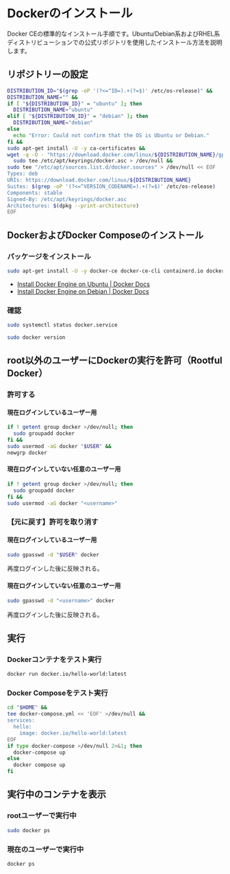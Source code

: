 # Dockerのインストール

Docker CEの標準的なインストール手順です。Ubuntu/Debian系およびRHEL系ディストリビューションでの公式リポジトリを使用したインストール方法を説明します。

## リポジトリーの設定
```bash
DISTRIBUTION_ID="$(grep -oP '(?<=^ID=).+(?=$)' /etc/os-release)" &&
DISTRIBUTION_NAME="" &&
if [ "${DISTRIBUTION_ID}" = "ubuntu" ]; then
  DISTRIBUTION_NAME="ubuntu"
elif [ "${DISTRIBUTION_ID}" = "debian" ]; then
  DISTRIBUTION_NAME="debian"
else
  echo "Error: Could not confirm that the OS is Ubuntu or Debian."
fi &&
sudo apt-get install -U -y ca-certificates &&
wget -q -O - "https://download.docker.com/linux/${DISTRIBUTION_NAME}/gpg" | \
  sudo tee /etc/apt/keyrings/docker.asc > /dev/null &&
sudo tee "/etc/apt/sources.list.d/docker.sources" > /dev/null << EOF
Types: deb
URIs: https://download.docker.com/linux/${DISTRIBUTION_NAME}
Suites: $(grep -oP '(?<=^VERSION_CODENAME=).+(?=$)' /etc/os-release)
Components: stable
Signed-By: /etc/apt/keyrings/docker.asc
Architectures: $(dpkg --print-architecture)
EOF
```

## DockerおよびDocker Composeのインストール
### パッケージをインストール
```bash
sudo apt-get install -U -y docker-ce docker-ce-cli containerd.io docker-buildx-plugin docker-compose-plugin
```
- [Install Docker Engine on Ubuntu | Docker Docs](https://docs.docker.com/engine/install/ubuntu/)
- [Install Docker Engine on Debian | Docker Docs](https://docs.docker.com/engine/install/debian/)

### 確認
```bash
sudo systemctl status docker.service

sudo docker version
```

## root以外のユーザーにDockerの実行を許可（Rootful Docker）
### 許可する
#### 現在ログインしているユーザー用
```bash
if ! getent group docker >/dev/null; then
  sudo groupadd docker
fi &&
sudo usermod -aG docker "$USER" &&
newgrp docker
```

#### 現在ログインしていない任意のユーザー用
```bash
if ! getent group docker >/dev/null; then
  sudo groupadd docker
fi &&
sudo usermod -aG docker "<username>"
```

### 【元に戻す】許可を取り消す
#### 現在ログインしているユーザー用
```bash
sudo gpasswd -d "$USER" docker
```
再度ログインした後に反映される。

#### 現在ログインしていない任意のユーザー用
```bash
sudo gpasswd -d "<username>" docker
```
再度ログインした後に反映される。

## 実行
### Dockerコンテナをテスト実行
```bash
docker run docker.io/hello-world:latest
```

### Docker Composeをテスト実行
```bash
cd "$HOME" &&
tee docker-compose.yml << 'EOF' >/dev/null &&
services:
  hello:
    image: docker.io/hello-world:latest
EOF
if type docker-compose >/dev/null 2>&1; then
  docker-compose up
else
  docker compose up
fi
```

## 実行中のコンテナを表示
### rootユーザーで実行中
```bash
sudo docker ps
```

### 現在のユーザーで実行中
```bash
docker ps
```
